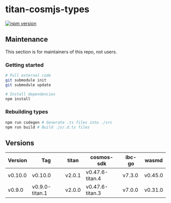 # titan-cosmjs-types

[![npm version](https://img.shields.io/npm/v/titan-cosmjs-types.svg)](https://www.npmjs.com/package/titan-cosmjs-types)

## Maintenance

This section is for maintainers of this repo, not users.

### Getting started

```sh
# Pull external code
git submodule init
git submodule update

# Install dependencies
npm install
```

### Rebuilding types

```sh
npm run codegen # Generate .ts files into ./src
npm run build # Build .js/.d.ts files
```

## Versions

| Version | Tag            | titan  | cosmos-sdk      | ibc-go | wasmd   |
| ------- | -------------- | ------ | --------------- | ------ | ------- |
| v0.10.0 | v0.10.0        | v2.0.1 | v0.47.6-titan.4 | v7.3.0 | v0.45.0 |
| v0.9.0  | v0.9.0-titan.1 | v2.0.0 | v0.47.6-titan.3 | v7.0.0 | v0.31.0 |
